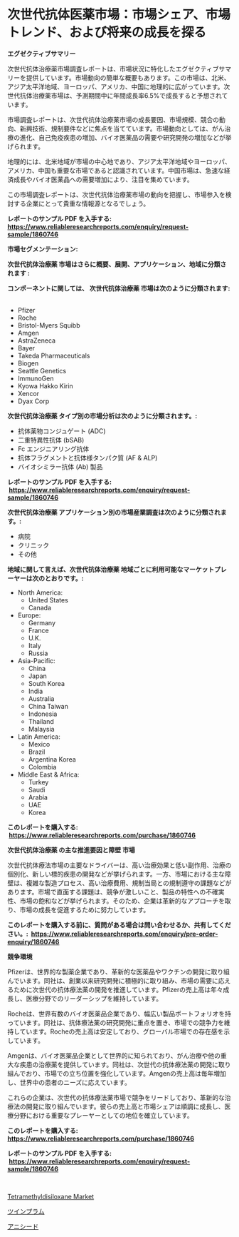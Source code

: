 <p><h1>次世代抗体医薬市場：市場シェア、市場トレンド、および将来の成長を探る</h1></p><p><strong>エグゼクティブサマリー</strong></p>
<p><p>次世代抗体治療薬市場調査レポートは、市場状況に特化したエグゼクティブサマリーを提供しています。市場動向の簡単な概要もあります。この市場は、北米、アジア太平洋地域、ヨーロッパ、アメリカ、中国に地理的に広がっています。次世代抗体治療薬市場は、予測期間中に年間成長率6.5%で成長すると予想されています。</p><p>市場調査レポートは、次世代抗体治療薬市場の成長要因、市場規模、競合の動向、新興技術、規制要件などに焦点を当てています。市場動向としては、がん治療の進化、自己免疫疾患の増加、バイオ医薬品の需要や研究開発の増加などが挙げられます。</p><p>地理的には、北米地域が市場の中心地であり、アジア太平洋地域やヨーロッパ、アメリカ、中国も重要な市場であると認識されています。中国市場は、急速な経済成長やバイオ医薬品への需要増加により、注目を集めています。</p><p>この市場調査レポートは、次世代抗体治療薬市場の動向を把握し、市場参入を検討する企業にとって貴重な情報源となるでしょう。</p></p>
<p><strong>レポートのサンプル PDF を入手する: <a href="https://www.reliableresearchreports.com/enquiry/request-sample/1860746">https://www.reliableresearchreports.com/enquiry/request-sample/1860746</a></strong></p>
<p><strong>市場セグメンテーション:</strong></p>
<p><strong> 次世代抗体治療薬 市場はさらに概要、展開、アプリケーション、地域に分類されます :</strong></p>
<p><strong>コンポーネントに関しては、 次世代抗体治療薬 市場は次のように分類されます: &nbsp;</strong></p>
<p><ul><li>Pfizer</li><li>Roche</li><li>Bristol-Myers Squibb</li><li>Amgen</li><li>AstraZeneca</li><li>Bayer</li><li>Takeda Pharmaceuticals</li><li>Biogen</li><li>Seattle Genetics</li><li>ImmunoGen</li><li>Kyowa Hakko Kirin</li><li>Xencor</li><li>Dyax Corp</li></ul></p>
<p><strong> 次世代抗体治療薬 タイプ別の市場分析は次のように分類されます。:</strong></p>
<p><ul><li>抗体薬物コンジュゲート (ADC)</li><li>二重特異性抗体 (bSAB)</li><li>Fc エンジニアリング抗体</li><li>抗体フラグメントと抗体様タンパク質 (AF & ALP)</li><li>バイオシミラー抗体 (Ab) 製品</li></ul></p>
<p><strong>レポートのサンプル PDF を入手する: &nbsp;<a href="https://www.reliableresearchreports.com/enquiry/request-sample/1860746">https://www.reliableresearchreports.com/enquiry/request-sample/1860746</a></strong></p>
<p><strong> 次世代抗体治療薬 アプリケーション別の市場産業調査は次のように分類されます。:</strong></p>
<p><ul><li>病院</li><li>クリニック</li><li>その他</li></ul></p>
<p><strong>地域に関して言えば、次世代抗体治療薬 地域ごとに利用可能なマーケットプレーヤーは次のとおりです。:</strong></p>
<p><ul>
    <li>
        North America:
        <ul>
            <li>United States</li>
            <li>Canada</li>
        </ul>
    </li>
    <li>
        Europe:
        <ul>
            <li>Germany</li>
            <li>France</li>
            <li>U.K.</li>
            <li>Italy</li>
            <li>Russia</li>
        </ul>
    </li>
    <li>
        Asia-Pacific:
        <ul>
            <li>China</li>
            <li>Japan</li>
            <li>South Korea</li>
            <li>India</li>
            <li>Australia</li>
            <li>China Taiwan</li>
            <li>Indonesia</li>
            <li>Thailand</li>
            <li>Malaysia</li>
        </ul>
    </li>
    <li>
        Latin America:
        <ul>
            <li>Mexico</li>
            <li>Brazil</li>
            <li>Argentina Korea</li>
            <li>Colombia</li>
        </ul>
    </li>
    <li>
        Middle East & Africa:
        <ul>
            <li>Turkey</li>
            <li>Saudi</li>
            <li>Arabia</li>
            <li>UAE</li>
            <li>Korea</li>
        </ul>
    </li>
    </ul></p>
<p><strong>このレポートを購入する: &nbsp;<a href="https://www.reliableresearchreports.com/purchase/1860746">https://www.reliableresearchreports.com/purchase/1860746</a></strong></p>
<p><strong>次世代抗体治療薬 の主な推進要因と障壁 市場</strong></p>
<p><p>次世代抗体療法市場の主要なドライバーは、高い治療効果と低い副作用、治療の個別化、新しい標的疾患の開発などが挙げられます。一方、市場における主な障壁は、複雑な製造プロセス、高い治療費用、規制当局との規制遵守の課題などがあります。市場で直面する課題は、競争が激しいこと、製品の特性への不確実性、市場の飽和などが挙げられます。そのため、企業は革新的なアプローチを取り、市場の成長を促進するために努力しています。</p></p>
<p><strong>このレポートを購入する前に、質問がある場合は問い合わせるか、共有してください。:&nbsp; <a href="https://www.reliableresearchreports.com/enquiry/pre-order-enquiry/1860746">https://www.reliableresearchreports.com/enquiry/pre-order-enquiry/1860746</a></strong></p>
<p><strong>競争環境</strong></p>
<p><p>Pfizerは、世界的な製薬企業であり、革新的な医薬品やワクチンの開発に取り組んでいます。同社は、創業以来研究開発に積極的に取り組み、市場の需要に応えるために次世代の抗体療法薬の開発を推進しています。Pfizerの売上高は年々成長し、医療分野でのリーダーシップを維持しています。</p><p>Rocheは、世界有数のバイオ医薬品企業であり、幅広い製品ポートフォリオを持っています。同社は、抗体療法薬の研究開発に重点を置き、市場での競争力を維持しています。Rocheの売上高は安定しており、グローバル市場での存在感を示しています。</p><p>Amgenは、バイオ医薬品企業として世界的に知られており、がん治療や他の重大な疾患の治療薬を提供しています。同社は、次世代の抗体療法薬の開発に取り組んでおり、市場での立ち位置を強化しています。Amgenの売上高は毎年増加し、世界中の患者のニーズに応えています。</p><p>これらの企業は、次世代の抗体療法薬市場で競争をリードしており、革新的な治療法の開発に取り組んでいます。彼らの売上高と市場シェアは順調に成長し、医療分野における重要なプレーヤーとしての地位を確立しています。</p></p>
<p><strong>このレポートを購入する: &nbsp; <a href="https://www.reliableresearchreports.com/purchase/1860746">https://www.reliableresearchreports.com/purchase/1860746</a></strong></p>
<p><strong>レポートのサンプル PDF を入手する: &nbsp;<a href="https://www.reliableresearchreports.com/enquiry/request-sample/1860746">https://www.reliableresearchreports.com/enquiry/request-sample/1860746</a></strong><strong></strong></p>
<p>&nbsp;</p>
<p><p><a href="https://github.com/Glendatilghmankmgz0rbhwpy/Market-Research-Report-List-1/blob/main/tetramethyldisiloxane-market.md">Tetramethyldisiloxane Market</a></p><p><a href="https://medium.com/@deonboer2023/%E3%83%84%E3%82%A4%E3%83%B3%E3%83%99%E3%83%93%E3%83%BC%E3%82%AB%E3%83%BC%E5%B8%82%E5%A0%B4%E3%81%AE%E5%B1%95%E6%9C%9B-%E6%A5%AD%E7%95%8C%E6%A6%82%E8%A6%81%E3%81%A8%E4%BA%88%E6%B8%AC-2024%E5%B9%B4%E3%81%8B%E3%82%892031%E5%B9%B4-a67cfc9f3069">ツインプラム</a></p><p><a href="https://medium.com/@harmonybogan1944/%E3%82%A2%E3%83%8B%E3%82%B9%E5%B8%82%E5%A0%B4%E3%81%AE%E5%88%86%E6%9E%90-%E3%82%B0%E3%83%AD%E3%83%BC%E3%83%90%E3%83%AB%E7%94%A3%E6%A5%AD%E3%81%AE%E8%A6%8B%E9%80%9A%E3%81%97%E3%81%A8%E4%BA%88%E6%B8%AC-2024%E5%B9%B4%E3%81%8B%E3%82%892031%E5%B9%B4-47519dd670d2">アニシード</a></p></p>